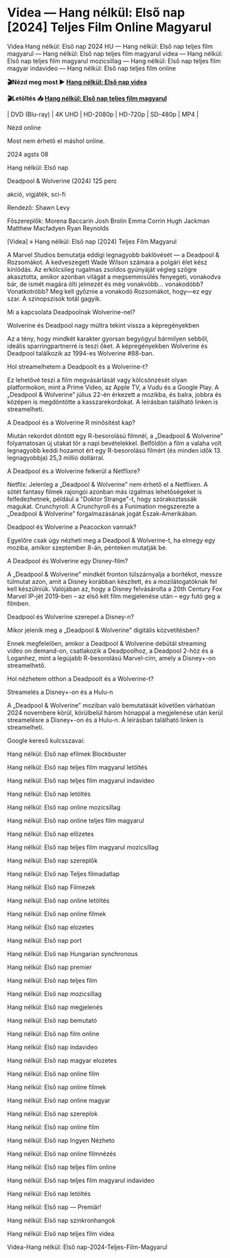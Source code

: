 # Videa ― Hang nélkül: Első nap [2024] Teljes Film Online Magyarul


Videa Hang nélkül: Első nap 2024 HU — Hang nélkül: Első nap teljes film magyarul — Hang nélkül: Első nap teljes film magyarul videa — Hang nélkül: Első nap teljes film magyarul mozicsillag — Hang nélkül: Első nap teljes film magyar indavideo — Hang nélkül: Első nap teljes film online

**🎬Nézd meg most ► [Hang nélkül: Első nap videa](https://is.gd/oOW6Uh)**

**🎬Letöltés 📥 [Hang nélkül: Első nap teljes film magyarul](https://is.gd/oOW6Uh)**


| DVD (Blu-ray) | 4K UHD | HD-2080p | HD-720p | SD-480p | MP4 |

Nézd online

Most nem érhető el máshol online.

2024 agsts 08

Hang nélkül: Első nap

Deadpool & Wolverine (2024) 125 perc

akció, vígjáték, sci-fi

Rendező: Shawn Levy

Főszereplők: Morena Baccarin Josh Brolin Emma Corrin Hugh Jackman Matthew Macfadyen Ryan Reynolds

[Videa] » Hang nélkül: Első nap (2024) Teljes Film Magyarul

A Marvel Studios bemutatja eddigi legnagyobb baklövését — a Deadpool & Rozsomákot. A kedveszegett Wade Wilson számára a polgári élet kész kínlódás. Az erkölcsileg rugalmas zsoldos gyúnyáját végleg szögre akasztotta, amikor azonban világát a megsemmisülés fenyegeti, vonakodva bár, de ismét magára ölti jelmezét és még vonakvóbb... vonakodóbb? Vonatkotróbb? Meg kell győznie a vonakodó Rozsomákot, hogy—ez egy szar. A szinopszisok totál gagyik.

Mi a kapcsolata Deadpoolnak Wolverine-nel?

Wolverine és Deadpool nagy múltra tekint vissza a képregényekben

Az a tény, hogy mindkét karakter gyorsan begyógyul bármilyen sebből, ideális sparringpartnerré is teszi őket. A képregényekben Wolverine és Deadpool találkozik az 1994-es Wolverine #88-ban.

Hol streamelhetem a Deadpoolt és a Wolverine-t?

Ez lehetővé teszi a film megvásárlását vagy kölcsönzését olyan platformokon, mint a Prime Video, az Apple TV, a Vudu és a Google Play. A „Deadpool & Wolverine” július 22-én érkezett a mozikba, és balra, jobbra és középen is megdöntötte a kasszarekordokat. A leírásban található linken is streamelheti.

A Deadpool és a Wolverine R minősítést kap?

Miután rekordot döntött egy R-besorolású filmnél, a „Deadpool & Wolverine” folyamatosan új utakat tör a napi bevételekkel. Belföldön a film a valaha volt legnagyobb keddi hozamot ért egy R-besorolású filmért (és minden idők 13. legnagyobbja) 25,3 millió dollárral.

A Deadpool és a Wolverine felkerül a Netflixre?

Netflix: Jelenleg a „Deadpool & Wolverine” nem érhető el a Netflixen. A sötét fantasy filmek rajongói azonban más izgalmas lehetőségeket is felfedezhetnek, például a "Doktor Strange"-t, hogy szórakoztassák magukat. Crunchyroll: A Crunchyroll és a Funimation megszerezte a „Deadpool & Wolverine” forgalmazásának jogát Észak-Amerikában.

Deadpool és Wolverine a Peacockon vannak?

Egyelőre csak úgy nézheti meg a Deadpool & Wolverine-t, ha elmegy egy moziba, amikor szeptember 8-án, pénteken mutatják be.

A Deadpool és Wolverine egy Disney-film?

A „Deadpool & Wolverine” mindkét fronton túlszárnyalja a borítékot, messze túlmutat azon, amit a Disney korábban készített, és a mozilátogatóknak fel kell készülniük. Valójában az, hogy a Disney felvásárolta a 20th Century Fox Marvel IP-jét 2019-ben – az első két film megjelenése után – egy futó geg a filmben.

Deadpool és Wolverine szerepel a Disney-n?

Mikor jelenik meg a „Deadpool & Wolverine” digitális közvetítésben?

Ennek megfelelően, amikor a Deadpool & Wolverine debütál streaming video on demand-on, csatlakozik a Deadpoolhoz, a Deadpool 2-höz és a Loganhez, mint a legújabb R-besorolású Marvel-cím, amely a Disney+-on streamelhető.

Hol nézhetem otthon a Deadpoolt és a Wolverine-t?

Streamelés a Disney+-on és a Hulu-n

A „Deadpool & Wolverine” moziban való bemutatását követően várhatóan 2024 novembere körül, körülbelül három hónappal a megjelenése után kerül streamelésre a Disney+-on és a Hulu-n. A leírásban található linken is streamelheti.

Google kereső kulcsszavai:

Hang nélkül: Első nap efilmek Blockbuster

Hang nélkül: Első nap teljes film magyarul letöltés

Hang nélkül: Első nap teljes film magyarul indavideo

Hang nélkül: Első nap letöltés

Hang nélkül: Első nap online mozicsillag

Hang nélkül: Első nap online teljes film magyarul

Hang nélkül: Első nap előzetes

Hang nélkül: Első nap teljes film magyarul mozicsillag

Hang nélkül: Első nap szereplők

Hang nélkül: Első nap Teljes filmadatlap

Hang nélkül: Első nap Filmezek

Hang nélkül: Első nap online letöltés

Hang nélkül: Első nap online filmek

Hang nélkül: Első nap elozetes

Hang nélkül: Első nap port

Hang nélkül: Első nap Hungarian synchronous

Hang nélkül: Első nap premier

Hang nélkül: Első nap teljes film

Hang nélkül: Első nap mozicsillag

Hang nélkül: Első nap megjelenés

Hang nélkül: Első nap bemutató

Hang nélkül: Első nap film online

Hang nélkül: Első nap indavideo

Hang nélkül: Első nap magyar elozetes

Hang nélkül: Első nap online film

Hang nélkül: Első nap online filmek

Hang nélkül: Első nap online magyar

Hang nélkül: Első nap szereplok

Hang nélkül: Első nap online film

Hang nélkül: Első nap Ingyen Nézheto

Hang nélkül: Első nap online filmnézés

Hang nélkül: Első nap teljes film online

Hang nélkül: Első nap teljes film magyarul indavideo

Hang nélkül: Első nap letöltés

Hang nélkül: Első nap — Premiär!

Hang nélkül: Első nap szinkronhangok

Hang nélkül: Első nap teljes film videa

Videa-Hang nélkül: Első nap-2024-Teljes-Film-Magyarul

